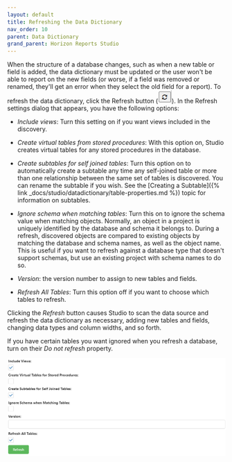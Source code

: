 ```yaml
---
layout: default
title: Refreshing the Data Dictionary
nav_order: 10
parent: Data Dictionary
grand_parent: Horizon Reports Studio
---
```


When the structure of a database changes, such as when a new table or field is added, the data dictionary must be updated or the user won't be able to report on the new fields (or worse, if a field was removed or renamed, they'll get an error when they select the old field for a report). To refresh the data dictionary, click the Refresh button (![](/assets/images/refresh.png)). In the Refresh settings dialog that appears, you have the following options:

* *Include views*: Turn this setting on if you want views included in the discovery.

* *Create virtual tables from stored procedures*: With this option on, Studio creates virtual tables for any stored procedures in the database. 

* *Create subtables for self joined tables*: Turn this option on to automatically create a subtable any time any self-joined table or more than one relationship between the same set of tables is discovered. You can rename the subtable if you wish. See the [Creating a Subtable]({% link _docs/studio/datadictionary/table-properties.md %}) topic for information on subtables.

* *Ignore schema when matching tables*: Turn this on to ignore the schema value when matching objects. Normally, an object in a project is uniquely identified by the database and schema it belongs to. During a refresh, discovered objects are compared to existing objects by matching the database and schema names, as well as the object name. This is useful if you want to refresh against a database type that doesn't support schemas, but use an existing project with schema names to do so.

* *Version*: the version number to assign to new tables and fields.

* *Refresh All Tables*: Turn this option off if you want to choose which tables to refresh. 

Clicking the *Refresh* button causes Studio to scan the data source and refresh the data dictionary as necessary, adding new tables and fields, changing data types and column widths, and so forth.

If you have certain tables you want ignored when you refresh a database, turn on their *Do not refresh* property.

![](/assets/images/refreshdialog.png)
